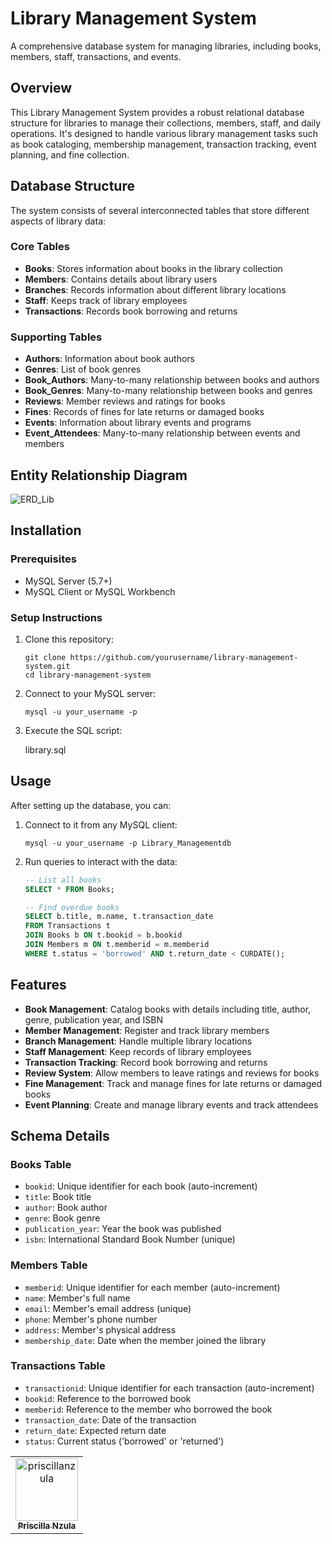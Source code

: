 # Library Management System

A comprehensive database system for managing libraries, including books, members, staff, transactions, and events.

## Overview

This Library Management System provides a robust relational database structure for libraries to manage their collections, members, staff, and daily operations. It's designed to handle various library management tasks such as book cataloging, membership management, transaction tracking, event planning, and fine collection.

## Database Structure

The system consists of several interconnected tables that store different aspects of library data:

### Core Tables
- **Books**: Stores information about books in the library collection
- **Members**: Contains details about library users
- **Branches**: Records information about different library locations
- **Staff**: Keeps track of library employees
- **Transactions**: Records book borrowing and returns

### Supporting Tables
- **Authors**: Information about book authors
- **Genres**: List of book genres
- **Book_Authors**: Many-to-many relationship between books and authors
- **Book_Genres**: Many-to-many relationship between books and genres
- **Reviews**: Member reviews and ratings for books
- **Fines**: Records of fines for late returns or damaged books
- **Events**: Information about library events and programs
- **Event_Attendees**: Many-to-many relationship between events and members

## Entity Relationship Diagram


![ERD_Lib](https://github.com/user-attachments/assets/ed26d837-8119-4eb6-ac0f-17a60d0ecc67)





## Installation

### Prerequisites
- MySQL Server (5.7+)
- MySQL Client or MySQL Workbench

### Setup Instructions

1. Clone this repository:
   ```
   git clone https://github.com/yourusername/library-management-system.git
   cd library-management-system
   ```

2. Connect to your MySQL server:
   ```
   mysql -u your_username -p
   ```

3. Execute the SQL script:

   library.sql


## Usage

After setting up the database, you can:

1. Connect to it from any MySQL client:
   ```
   mysql -u your_username -p Library_Managementdb
   ```

2. Run queries to interact with the data:
   ```sql
   -- List all books
   SELECT * FROM Books;
   
   -- Find overdue books
   SELECT b.title, m.name, t.transaction_date 
   FROM Transactions t
   JOIN Books b ON t.bookid = b.bookid
   JOIN Members m ON t.memberid = m.memberid
   WHERE t.status = 'borrowed' AND t.return_date < CURDATE();
   ```

## Features

- **Book Management**: Catalog books with details including title, author, genre, publication year, and ISBN
- **Member Management**: Register and track library members
- **Branch Management**: Handle multiple library locations
- **Staff Management**: Keep records of library employees
- **Transaction Tracking**: Record book borrowing and returns
- **Review System**: Allow members to leave ratings and reviews for books
- **Fine Management**: Track and manage fines for late returns or damaged books
- **Event Planning**: Create and manage library events and track attendees

## Schema Details

### Books Table
- `bookid`: Unique identifier for each book (auto-increment)
- `title`: Book title
- `author`: Book author
- `genre`: Book genre
- `publication_year`: Year the book was published
- `isbn`: International Standard Book Number (unique)

### Members Table
- `memberid`: Unique identifier for each member (auto-increment)
- `name`: Member's full name
- `email`: Member's email address (unique)
- `phone`: Member's phone number
- `address`: Member's physical address
- `membership_date`: Date when the member joined the library

### Transactions Table
- `transactionid`: Unique identifier for each transaction (auto-increment)
- `bookid`: Reference to the borrowed book
- `memberid`: Reference to the member who borrowed the book
- `transaction_date`: Date of the transaction
- `return_date`: Expected return date
- `status`: Current status ('borrowed' or 'returned')
<table>
   <tbody>
      <tr>

<td align="center">
        <a href="https://github.com/priscillanzula">
          <img src="https://avatars.githubusercontent.com/u/144167777?v=4" width="100;" alt="priscillanzula"/>
          <br />
          <sub><b>Priscilla Nzula</b></sub>
        </a>
      </td>
    </tr>
  </tbody>
</table>
